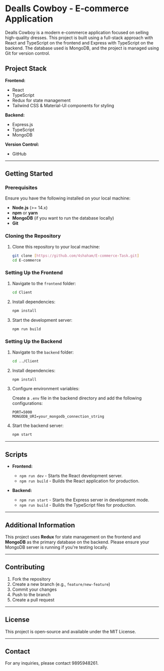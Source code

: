 
# Dealls Cowboy - E-commerce Application

Dealls Cowboy is a modern e-commerce application focused on selling high-quality dresses. This project is built using a full-stack approach with React and TypeScript on the frontend and Express with TypeScript on the backend. The database used is MongoDB, and the project is managed using Git for version control.

## Project Stack

**Frontend:**  
- React
- TypeScript
- Redux for state management
- Tailwind CSS & Material-UI components for styling

**Backend:**  
- Express.js
- TypeScript
- MongoDB

**Version Control:**  
- GitHub

---

## Getting Started

### Prerequisites
Ensure you have the following installed on your local machine:
- **Node.js** (>= 14.x)
- **npm** or **yarn**
- **MongoDB** (if you want to run the database locally)
- **Git**

### Cloning the Repository

1. Clone this repository to your local machine:

    ```bash
    git clone [https://github.com/4shaham/E-commerce-Task.git]
    cd E-commerce
    ```

### Setting Up the Frontend

1. Navigate to the `frontend` folder:

    ```bash
    cd Client
    ```

2. Install dependencies:

    ```bash
    npm install
    ```

3. Start the development server:

    ```bash
    npm run build
    ```

### Setting Up the Backend

1. Navigate to the `backend` folder:

    ```bash
    cd ../Client
    ```

2. Install dependencies:

    ```bash
    npm install
    ```

3. Configure environment variables:

    Create a `.env` file in the backend directory and add the following configurations:

    ```env
    PORT=5000
    MONGODB_URI=your_mongodb_connection_string
    ```

4. Start the backend server:

    ```bash
    npm start
    ```

---

## Scripts

- **Frontend:**  
    - `npm run dev` - Starts the React development server.
    - `npm run build` - Builds the React application for production.

- **Backend:**  
    - `npm run start` - Starts the Express server in development mode.
    - `npm run build` - Builds the TypeScript files for production.

---

## Additional Information

This project uses **Redux** for state management on the frontend and **MongoDB** as the primary database on the backend. Please ensure your MongoDB server is running if you're testing locally.

---

## Contributing

1. Fork the repository
2. Create a new branch (e.g., `feature/new-feature`)
3. Commit your changes
4. Push to the branch
5. Create a pull request

---

## License

This project is open-source and available under the MIT License.

---

## Contact

For any inquiries, please contact 9895948261.

